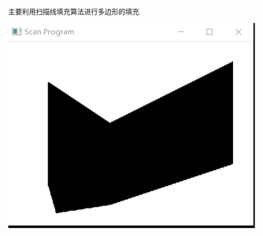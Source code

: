 主要利用扫描线填充算法进行多边形的填充

![image](https://github.com/kiritoazk/Computer_Graphics/blob/main/%E8%89%BE%E7%A5%96%E5%BA%B7_202011050311/img/3.jpg)
